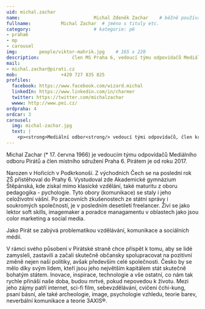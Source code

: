 ```yaml
---
uid: michal.zachar
name:                           Michal Zdeněk Zachar  	# běžně používáné jméno
fullname: 			Michal Zachar  # jméno s tituly etc.
category:                       # kategorie: p6
- praha6
- mp
- carousel
img: 		people/viktor-mahrik.jpg    # 165 x 220
description: 			člen MS Praha 6, vedoucí týmu odpovídačů Mediálního odboru Pirátů            	        			# kratký popis, max 160 znaků
mail:
- michal.zachar@pirati.cz
mob: 				+420 727 835 825
profiles:
  facebook: https://www.facebook.com/wizard.michal
  linkedIn: https://www.linkedin.com/in/charmer
  twitter: https://twitter.com/michalzachar
  wwww: http://www.pei.cz/
ordpraha: 4
ordcar: 3
carousel:
  img: michal-zachar.jpg
  text: |
    <p><strong>Mediální odbor<strong/> vedoucí tými odpovídačů, člen krajského sdružení Pirátů v Praze. </p>
---
```


Michal Zachar (* 17. června 1966) je vedoucím týmu odpovídačů Mediálního odboru Pirátů a člen místního sdružení Praha 6. Pirátem je od roku 2017.

Narozen v Hořicích v Podkrkonoší. Z východních Čech se na poslední rok ZŠ přistěhoval do Prahy 6. Vystudoval zde Akademické gymnázium Štěpánská, kde získal mimo klasické vzdělání, také maturitu z oboru pedagogika - pychologie. Tyto obory (komunikace) se staly i jeho celoživotní vášní. Po pracovních zkušenostech ze státní správy i soukromých společností, je v posledním desetiletí freelancer. Živí se jako lektor soft skills, imagemaker a poradce managamentu v oblastech jako jsou color marketing a social media.

Jako Pirát se zabývá problematikou vzdělávání, komunikace a sociálních médií. 

V rámci svého působení v Pirátské straně chce přispět k tomu, aby se lidé zamysleli, zastavili a začali skutečně občansky spolupracovat na pozitivní změně nejen naší politiky, avšak především celé společnosti. Česko by se mělo díky svým lidem, kteří jsou jeho největším kapitálem stát skutečně bohatým státem. Inovace, inspirace, technologie a vše ostatní, co nám tak rychle přináší naše doba, budou mrtvé, pokud nepovedou k životu. Mezi jeho zájmy patří internet, sci-fi film, sebevzdělávání, cvičení čchi-kung, psaní básní, ale také archeologie, image, psychologie vzhledu, teorie barev, neverbální komunikace a teorie 3AXIS®.
